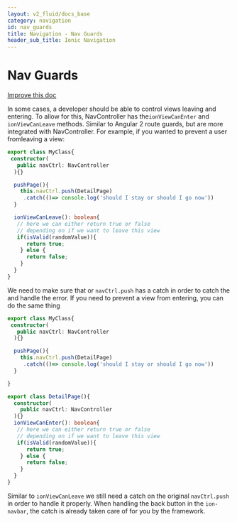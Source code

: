 ```yaml
---
layout: v2_fluid/docs_base
category: navigation
id: nav_guards
title: Navigation - Nav Guards
header_sub_title: Ionic Navigation
---
```


 <h1 class="title">Nav Guards</h1>

<a class="improve-v2-docs" href='https://github.com/driftyco/ionic-site/edit/master/content/docs/v2/navigation/nav-guards/index.md'>
  Improve this doc
</a>
 
In some cases, a developer should be able to control views leaving and entering. To allow for this, NavController has the`ionViewCanEnter` and `ionViewCanLeave` methods.
Similar to Angular 2 route guards, but are more integrated with NavController. For example, if you wanted to prevent a user fromleaving a view:

```ts
export class MyClass{
 constructor(
   public navCtrl: NavController
  ){}

  pushPage(){
    this.navCtrl.push(DetailPage)
     .catch(()=> console.log('should I stay or should I go now'))
  }

  ionViewCanLeave(): boolean{
   // here we can either return true or false
   // depending on if we want to leave this view
   if(isValid(randomValue)){
      return true;
    } else {
      return false;
    }
  }
}
```

We need to make sure that or `navCtrl.push` has a catch in order to catch the and handle the error.
If you need to prevent a view from entering, you can do the same thing

```ts
export class MyClass{
 constructor(
   public navCtrl: NavController
  ){}

  pushPage(){
    this.navCtrl.push(DetailPage)
     .catch(()=> console.log('should I stay or should I go now'))
  }

}

export class DetailPage(){
  constructor(
    public navCtrl: NavController
  ){}
  ionViewCanEnter(): boolean{
   // here we can either return true or false
   // depending on if we want to leave this view
   if(isValid(randomValue)){
      return true;
    } else {
      return false;
    }
  }
}
```

Similar to `ionViewCanLeave` we still need a catch on the original `navCtrl.push` in order to handle it properly.
When handling the back button in the `ion-navbar`, the catch is already taken care of for you by the framework.